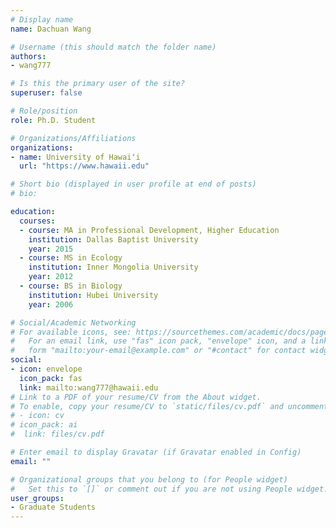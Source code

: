 ```yaml
---
# Display name
name: Dachuan Wang

# Username (this should match the folder name)
authors:
- wang777

# Is this the primary user of the site?
superuser: false

# Role/position
role: Ph.D. Student

# Organizations/Affiliations
organizations:
- name: University of Hawaiʻi
  url: "https://www.hawaii.edu"

# Short bio (displayed in user profile at end of posts)
# bio: 

education:
  courses:
  - course: MA in Professional Development, Higher Education
    institution: Dallas Baptist University
    year: 2015
  - course: MS in Ecology
    institution: Inner Mongolia University
    year: 2012
  - course: BS in Biology
    institution: Hubei University
    year: 2006

# Social/Academic Networking
# For available icons, see: https://sourcethemes.com/academic/docs/page-builder/#icons
#   For an email link, use "fas" icon pack, "envelope" icon, and a link in the
#   form "mailto:your-email@example.com" or "#contact" for contact widget.
social:
- icon: envelope
  icon_pack: fas
  link: mailto:wang777@hawaii.edu
# Link to a PDF of your resume/CV from the About widget.
# To enable, copy your resume/CV to `static/files/cv.pdf` and uncomment the lines below.
# - icon: cv
# icon_pack: ai
#  link: files/cv.pdf

# Enter email to display Gravatar (if Gravatar enabled in Config)
email: ""

# Organizational groups that you belong to (for People widget)
#   Set this to `[]` or comment out if you are not using People widget.
user_groups:
- Graduate Students
---
```

